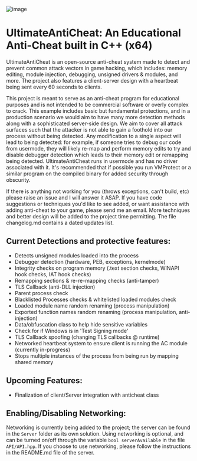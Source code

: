 ![image](https://github.com/AlSch092/UltimateAntiCheat/assets/94417808/bf94bb32-ab93-489e-815b-f1c35cae0c9d)

# UltimateAntiCheat: An Educational Anti-Cheat built in C++ (x64)

UltimateAntiCheat is an open-source anti-cheat system made to detect and prevent common attack vectors in game hacking, which includes: memory editing, module injection, debugging, unsigned drivers & modules, and more. The project also features a client-server design with a heartbeat being sent every 60 seconds to clients.

   This project is meant to serve as an anti-cheat program for educational purposes and is not intended to be commercial software or overly complex to crack. This example includes basic but fundamental protections, and in a production scenario we would aim to have many more detection methods along with a sophisticated server-side design. We aim to cover all attack surfaces such that the attacker is not able to gain a foothold into our process without being detected. Any modification to a single aspect will lead to being detected: for example, if someone tries to debug our code from usermode, they will likely re-map and perform memory edits to try and disable debugger detection which leads to their memory edit or remapping being detected. UltimateAntiCheat runs in usermode and has no driver associated with it. It's recommended that if possible you run VMProtect or a similar program on the compiled binary for added security through obscurity.

   If there is anything not working for you (throws exceptions, can't build, etc) please raise an issue and I will answer it ASAP. If you have code suggestions or techniques you'd like to see added, or want assistance with adding anti-cheat to your game, please send me an email. More techniques and better design will be added to the project time permitting. The file changelog.md contains a dated updates list.

## Current Detections and protective features:
- Detects unsigned modules loaded into the process
- Debugger detection (hardware, PEB, exceptions, kernelmode)
- Integrity checks on program memory (.text section checks, WINAPI hook checks, IAT hook checks)
- Remapping sections & re-re-mapping checks (anti-tamper)
- TLS Callback (anti-DLL injection)
- Parent process check
- Blacklisted Processes checks & whitelisted loaded modules check
- Loaded module name random renaming (process manipulation)
- Exported function names random renaming (process manipulation, anti-injection)
- Data/obfuscation class to help hide sensitive variables
- Check for if Windows is in 'Test Signing mode'
- TLS Callback spoofing (changing TLS callbacks @ runtime)
- Networked heartbeat system to ensure client is running the AC module (currently in-progress)
- Stops multiple instances of the process from being run by mapping shared memory

## Upcoming Features:
- Finalization of client/Server integration with anticheat class

## Enabling/Disabling Networking:
Networking is currently being added to the project; the server can be found in the `Server` folder as its own solution. Using networking is optional, and can be turned on/off through the variable `bool serverAvailable` in the file `API/API.hpp`. If you choose to use networking, please follow the instructions in the README.md file of the server.
